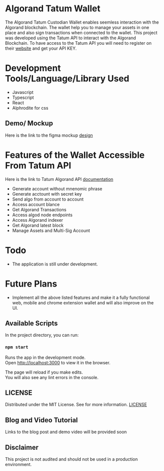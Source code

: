 # Algorand Tatum Wallet

The Algorand Tatum Custodian Wallet enables seemless interaction with the Algorand blockchain. The wallet help you to manage your assets in one place and also sign transactions when connected to the wallet. This project was developed using the Tatum API to interact with the Algorand Blockchain. To have access to the Tatum API you will need to register on their [website](https://tatum.io/) and get your API KEY.

# Development Tools/Language/Library Used
- Javascript
- Typescript
- React
- Alphrodite for css

## Demo/ Mockup
Here is the link to the figma mockup [design](https://www.figma.com/file/qhuPvosg1Zbjv3ib2cdW4v/Tatum-Algorand-Wallet?node-id=0%3A1)

# Features of the Wallet Accessible From Tatum API 
Here is the link to Tatum Algorand API [documentation](https://tatum.io/apidoc.php#operation/AlgorandGenerateWallet)
- Generate account without mnenomic phrase
- Generate acctount with secret key
- Send algo from account to account
- Access account blance 
- Get Algorand Transactions
- Access algod node endpoints
- Access Algorand indexer
- Get Algorand latest block
- Manage Assets and Multi-Sig Account

# Todo
- The application is still under development.

# Future Plans
- Implement all the above listed features and make it a fully functional web, mobile and chrome extension wallet and will also improve on the UI.

## Available Scripts

In the project directory, you can run:

### `npm start`

Runs the app in the development mode.\
Open [http://localhost:3000](http://localhost:3000) to view it in the browser.

The page will reload if you make edits.\
You will also see any lint errors in the console.

## LICENSE
Distributed under the MIT License. See for more information. [LICENSE](https://github.com/gconnect/Algorand-Tatum-Wallet/blob/master/LICENSE)

## Blog and Video Tutorial
Links to the blog post and demo video will be provided soon

## Disclaimer
This project is not audited and should not be used in a production environment.
